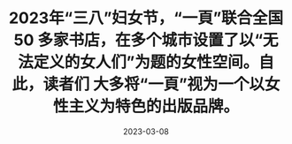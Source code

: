 ---
title:  "2023年“三八”妇女节，“一頁”联合全国 50 多家书店，在多个城市设置了以“无法定义的女人们”为题的女性空间。自此，读者们 大多将“一頁”视为一个以女性主义为特色的出版品牌。"
date:   2023-03-08
categories: [timeline]
tags: [timeline]
---